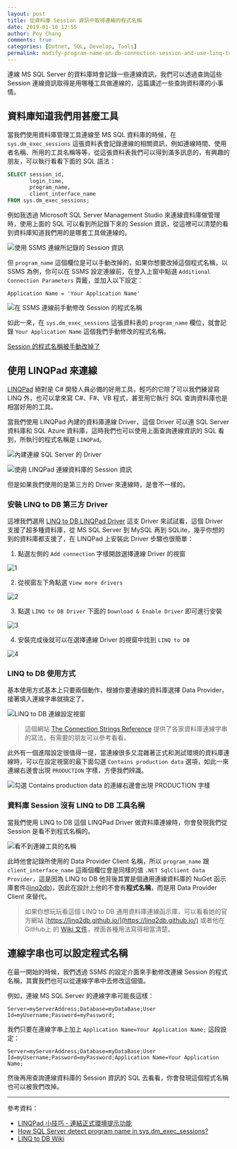 ```yaml
---
layout: post
title: 從資料庫 Session 資訊中取得連線的程式名稱
date: 2019-01-10 12:55
author: Poy Chang
comments: true
categories: [Dotnet, SQL, Develop, Tools]
permalink: modify-program-name-on-db-connection-session-and-use-linq-to-db-on-linqpad/
---
```


連線 MS SQL Server 的資料庫時會記錄一些連線資訊，我們可以透過查詢這些 Session 連線資訊取得是用哪種工具做連線的，這篇講述一些查詢資料庫的小事情。

## 資料庫知道我們用甚麼工具

當我們使用資料庫管理工具連線至 MS SQL 資料庫的時候，在 `sys.dm_exec_sessions` 這張資料表會記錄連線的相關資訊，例如連線時間、使用者名稱、所用的工具名稱等等，從這張資料表我們可以得到滿多訊息的，有興趣的朋友，可以執行看看下面的 SQL 語法：

```sql
SELECT session_id, 
       login_time, 
       program_name, 
       client_interface_name
FROM sys.dm_exec_sessions;
```

例如我透過 Microsoft SQL Server Management Studio 來連線資料庫做管理時，使用上面的 SQL 可以看到所記錄下來的 Session 資訊，從這裡可以清楚的看到資料庫知道我們用的是哪套工具做連線的。

![使用 SSMS 連線所記錄的 Session 資訊](https://i.imgur.com/AeyhkQJ.png)

但 `program_name` 這個欄位是可以手動改掉的，如果你想要改掉這個程式名稱，以 SSMS 為例，你可以在 SSMS 設定連線前，在登入上窗中點選 `Additional Connection Parameters` 頁籤，並加入以下設定：

```
Application Name = 'Your Application Name'
```

![在 SSMS 連線前手動修改 Session 的程式名稱](https://i.imgur.com/WUSvJIN.png)

如此一來，在 `sys.dm_exec_sessions` 這張資料表的 `program_name` 欄位，就會記錄 `Your Application Name` 這個我們手動修改的程式名稱。

[Session 的程式名稱被手動改掉了](https://i.imgur.com/KKmDLqi.png)

## 使用 LINQPad 來連線

[LINQPad](https://www.linqpad.net/) 絕對是 C# 開發人員必備的好用工具，輕巧的它除了可以我們練習寫 LINQ 外，也可以拿來寫 C#、F#、VB 程式，甚至用它執行 SQL 查詢資料庫也是相當好用的工具。

當我們使用 LINQPad 內建的資料庫連線 Driver，這個 Driver 可以連 SQL Server 資料庫和 SQL Azure 資料庫，這時我們也可以使用上面查詢連線資訊的 SQL 看到，所執行的程式名稱是 `LINQPad`。

![內建連線 SQL Server 的 Driver](https://i.imgur.com/DglEqWP.png)

![使用 LINQPad 連線資料庫的 Session 資訊](https://i.imgur.com/P6KA9kp.png)

但是如果我們使用的是第三方的 Driver 來連線時，是會不一樣的。

### 安裝 LINQ to DB 第三方 Driver

這裡我們選用 [LINQ to DB LINQPad Driver](https://github.com/linq2db/linq2db.LINQPad) 這支 Driver 來試試看，這個 Driver 支援了超多種資料庫，從 MS SQL Server 到 MySQL 再到 SQLite，幾乎你想的到的資料庫都支援了，在 LINQPad 上安裝此 Driver 步驟也很簡單：

1. 點選左側的 `Add connection` 字樣開啟選擇連線 Driver 的視窗

![1](https://i.imgur.com/4wDODtB.png)

2. 從視窗左下角點選 `View more drivers`

![2](https://i.imgur.com/DHxxCbc.png)

3. 點選 `LINQ to DB Driver` 下面的 `Download & Enable Driver` 即可進行安裝

![3](https://i.imgur.com/cEJRYBK.png)

4. 安裝完成後就可以在選擇連線 Driver 的視窗中找到 `LINQ to DB`

![4](https://i.imgur.com/Q73JuZF.png)

### LINQ to DB 使用方式

基本使用方式基本上只要兩個動作，根據你要連線的資料庫選擇 Data Provider，接著填入連線字串就搞定了。

![LINQ to DB 連線設定視窗](https://i.imgur.com/jVxikmu.png)

>這個網站 [The Connection Strings Reference](https://www.connectionstrings.com/) 提供了各家資料庫連線字串的寫法，有需要的朋友可以參考看看。

此外有一個進階設定很值得一提，當連線很多又混雜著正式和測試環境的資料庫連線時，可以在設定視窗的最下面勾選 `Contains production data` 選項，如此一來連線右邊會出現 `PRODUCTION` 字樣，方便我們辨識。

![勾選 Contains production data 的連線右邊會出現 PRODUCTION 字樣](https://i.imgur.com/C9f4sq8.png)

### 資料庫 Session 沒有 LINQ to DB 工具名稱

當我們使用 LINQ to DB 這個 LINQPad Driver 做資料庫連線時，你會發現我們從 Session 是看不到程式名稱的。

![看不到連線工具的名稱](https://i.imgur.com/p5Tbjiq.png)

此時他會記錄所使用的 Data Provider Client 名稱，所以 `program_name` 跟 `client_interface_name` 這兩個欄位會是同樣的值 `.NET SqlClient Data Provider`，這是因為 LINQ to DB 他背後其實是個通用連線資料庫的 NuGet 函示庫套件([linq2db](https://www.nuget.org/packages/linq2db/))，因此在設計上他的不會有**程式名稱**，而是用 Data Provider Client 來替代。

>如果你想玩玩看這個 LINQ to DB 通用資料庫連線函示庫，可以看看她的官方網站 [https://linq2db.github.io/](https://linq2db.github.io/) 或者他在 GitHub上 的 [Wiki 文件](https://github.com/linq2db/linq2db/wiki/Introduction)，裡面各種用法寫得相當清楚。

## 連線字串也可以設定程式名稱

在最一開始的時候，我們透過 SSMS 的設定介面來手動修改連線 Session 的程式名稱，其實我們也可以從連線字串中去修改這個值。

例如，連線 MS SQL Server 的連線字串可能長這樣：

```
Server=myServerAddress;Database=myDataBase;User Id=myUsername;Password=myPassword;
```

我們只要在連線字串上加上 `Application Name=Your Application Name;` 這段設定：

```
Server=myServerAddress;Database=myDataBase;User Id=myUsername;Password=myPassword;Application Name=Your Application Name;
```

然後再用查詢連線資料庫的 Session 資訊的 SQL 去看看，你會發現這個程式名稱也可以被我們改掉。

----------

參考資料：

* [LINQPad 小技巧 - 連結正式環境提示功能](https://demo.tc/post/843)
* [How SQL Server detect program name in sys.dm_exec_sessions?](https://stackoverflow.com/questions/24385476/how-sql-server-detect-program-name-in-sys-dm-exec-sessions)
* [LINQ to DB Wiki](https://github.com/linq2db/linq2db/wiki/Introduction)
